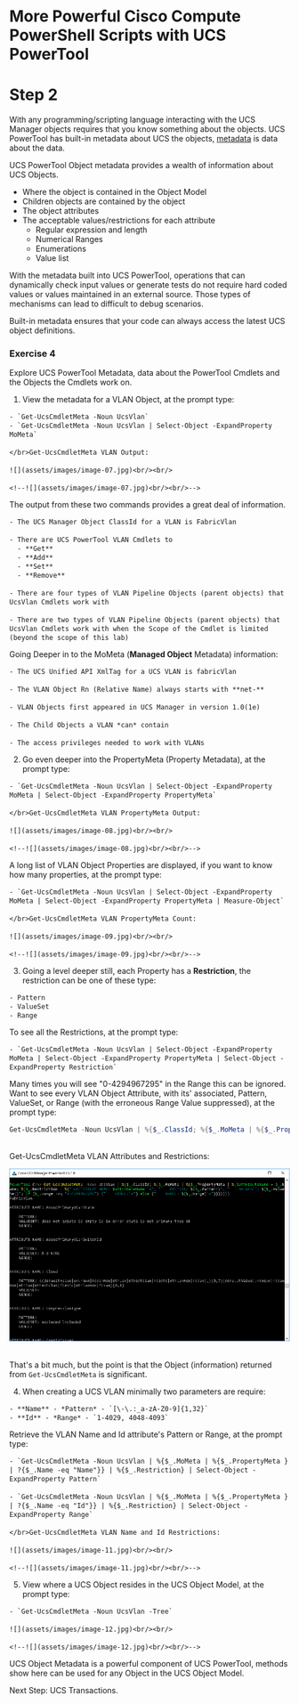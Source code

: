 # More Powerful Cisco Compute PowerShell Scripts with UCS PowerTool

# Step 2

With any programming/scripting language interacting with the UCS Manager objects requires that you know something about the objects. UCS PowerTool has built-in metadata about UCS the objects, [metadata](https://en.wikipedia.org/wiki/Metadata) is data about the data.

UCS PowerTool Object metadata provides a wealth of information about UCS Objects.

  - Where the object is contained in the Object Model
  - Children objects are contained by the object
  - The object attributes
  - The acceptable values/restrictions for each attribute
    - Regular expression and length
    - Numerical Ranges
    - Enumerations
    - Value list

  With the metadata built into UCS PowerTool, operations that can dynamically check input values or generate tests do not require hard coded values or values maintained in an external source. Those types of mechanisms can lead to difficult to debug scenarios.

  Built-in metadata ensures that your code can always access the latest UCS object definitions.

### Exercise 4

Explore UCS PowerTool Metadata, data about the PowerTool Cmdlets and the Objects the Cmdlets work on.

  1. View the metadata for a VLAN Object, at the prompt type:

    - `Get-UcsCmdletMeta -Noun UcsVlan`
    - `Get-UcsCmdletMeta -Noun UcsVlan | Select-Object -ExpandProperty MoMeta`

    </br>Get-UcsCmdletMeta VLAN Output:

    ![](assets/images/image-07.jpg)<br/><br/>

    <!--![](assets/images/image-07.jpg)<br/><br/>-->

  The output from these two commands provides a great deal of information.

    - The UCS Manager Object ClassId for a VLAN is FabricVlan

    - There are UCS PowerTool VLAN Cmdlets to
      - **Get**
      - **Add**
      - **Set**
      - **Remove**

    - There are four types of VLAN Pipeline Objects (parent objects) that UcsVlan Cmdlets work with

    - There are two types of VLAN Pipeline Objects (parent objects) that UcsVlan Cmdlets work with when the Scope of the Cmdlet is limited (beyond the scope of this lab)

  Going Deeper in to the MoMeta (**Managed Object** Metadata) information:

    - The UCS Unified API XmlTag for a UCS VLAN is fabricVlan

    - The VLAN Object Rn (Relative Name) always starts with **net-**

    - VLAN Objects first appeared in UCS Manager in version 1.0(1e)

    - The Child Objects a VLAN *can* contain

    - The access privileges needed to work with VLANs

  2. Go even deeper into the PropertyMeta (Property Metadata), at the prompt type:

    - `Get-UcsCmdletMeta -Noun UcsVlan | Select-Object -ExpandProperty MoMeta | Select-Object -ExpandProperty PropertyMeta`

    </br>Get-UcsCmdletMeta VLAN PropertyMeta Output:

    ![](assets/images/image-08.jpg)<br/><br/>

    <!--![](assets/images/image-08.jpg)<br/><br/>-->

  A long list of VLAN Object Properties are displayed, if you want to know how many properties, at the prompt type:

    - `Get-UcsCmdletMeta -Noun UcsVlan | Select-Object -ExpandProperty MoMeta | Select-Object -ExpandProperty PropertyMeta | Measure-Object`

    </br>Get-UcsCmdletMeta VLAN PropertyMeta Count:

    ![](assets/images/image-09.jpg)<br/><br/>

    <!--![](assets/images/image-09.jpg)<br/><br/>-->

  3. Going a level deeper still, each Property has a **Restriction**, the restriction can be one of these type:

    - Pattern
    - ValueSet
    - Range

  To see all the Restrictions, at the prompt type:

    - `Get-UcsCmdletMeta -Noun UcsVlan | Select-Object -ExpandProperty MoMeta | Select-Object -ExpandProperty PropertyMeta | Select-Object -ExpandProperty Restriction`


  Many times you will see "0-4294967295" in the Range this can be ignored. Want to see every VLAN Object Attribute, with its' associated, Pattern, ValueSet, or Range (with the erroneous Range Value suppressed), at the prompt type:

  ```PowerShell
  Get-UcsCmdletMeta -Noun UcsVlan | %{$_.ClassId; %{$_.MoMeta | %{$_.PropertyMeta | %{$attributeName = $_.Name; %{$_.Restriction | %{"`nATTRIBUTE NAME: $attributeName `n", "    PATTERN: $($_.Pattern)", "    VALUESET: $($_.ValueSet)"; if ($_.Range -eq "0-4294967295") {"    RANGE:`n"} else {"    RANGE: $($_.Range)`n"}}}}}}}
  ```

  </br>Get-UcsCmdletMeta VLAN Attributes and Restrictions:

  ![](assets/images/image-10.jpg)<br/><br/>

  <!--![](assets/images/image-10.jpg)<br/><br/>-->

  That's a bit much, but the point is that the Object (information) returned from `Get-UcsCmdletMeta` is significant.

  4. When creating a UCS VLAN minimally two parameters are require:

    - **Name** - *Pattern* - `[\-\.:_a-zA-Z0-9]{1,32}`
    - **Id** - *Range* - `1-4029, 4048-4093`

  Retrieve the VLAN Name and Id attribute's Pattern or Range, at the prompt type:

    - `Get-UcsCmdletMeta -Noun UcsVlan | %{$_.MoMeta | %{$_.PropertyMeta } | ?{$_.Name -eq "Name"}} | %{$_.Restriction} | Select-Object -ExpandProperty Pattern`

    - `Get-UcsCmdletMeta -Noun UcsVlan | %{$_.MoMeta | %{$_.PropertyMeta } | ?{$_.Name -eq "Id"}} | %{$_.Restriction} | Select-Object -ExpandProperty Range`

    </br>Get-UcsCmdletMeta VLAN Name and Id Restrictions:

    ![](assets/images/image-11.jpg)<br/><br/>

    <!--![](assets/images/image-11.jpg)<br/><br/>-->

  5. View where a UCS Object resides in the UCS Object Model, at the prompt type:

    - `Get-UcsCmdletMeta -Noun UcsVlan -Tree`

    ![](assets/images/image-12.jpg)<br/><br/>

    <!--![](assets/images/image-12.jpg)<br/><br/>-->

  UCS Object Metadata is a powerful component of UCS PowerTool, methods show here can be used for any Object in the UCS Object Model.

Next Step: UCS Transactions.
